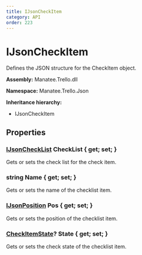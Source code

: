```yaml
---
title: IJsonCheckItem
category: API
order: 223
---
```


# IJsonCheckItem

Defines the JSON structure for the CheckItem object.

**Assembly:** Manatee.Trello.dll

**Namespace:** Manatee.Trello.Json

**Inheritance hierarchy:**

- IJsonCheckItem

## Properties

### [IJsonCheckList](IJsonCheckList#ijsonchecklist) CheckList { get; set; }

Gets or sets the check list for the check item.

### string Name { get; set; }

Gets or sets the name of the checklist item.

### [IJsonPosition](IJsonPosition#ijsonposition) Pos { get; set; }

Gets or sets the position of the checklist item.

### [CheckItemState](CheckItemState#checkitemstate)? State { get; set; }

Gets or sets the check state of the checklist item.

